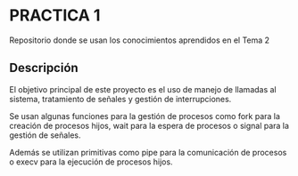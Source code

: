 # PRACTICA 1
Repositorio donde se usan los conocimientos aprendidos en el Tema 2

## Descripción
El objetivo principal de este proyecto es el uso de manejo de llamadas al sistema, tratamiento de señales y gestión de interrupciones.

Se usan algunas funciones para la gestión de procesos como fork para la creación de procesos hijos, wait para la espera de procesos o signal para la gestión de señales.

Además se utilizan primitivas como pipe para la comunicación de procesos o execv para la ejecución de procesos hijos.

